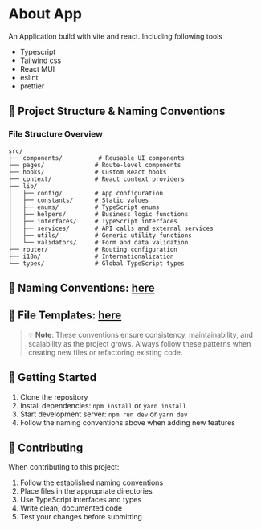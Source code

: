 # About App
An Application build with vite and react. Including following tools
- Typescript
- Tailwind css
- React MUI
- eslint
- prettier

## 📁 Project Structure & Naming Conventions

### File Structure Overview
```
src/
├── components/          # Reusable UI components
├── pages/              # Route-level components
├── hooks/              # Custom React hooks
├── context/            # React context providers
├── lib/
│   ├── config/         # App configuration
│   ├── constants/      # Static values
│   ├── enums/          # TypeScript enums
│   ├── helpers/        # Business logic functions
│   ├── interfaces/     # TypeScript interfaces
│   ├── services/       # API calls and external services
│   ├── utils/          # Generic utility functions
│   └── validators/     # Form and data validation
├── router/             # Routing configuration
├── i18n/               # Internationalization
└── types/              # Global TypeScript types
```


## 🎯 Naming Conventions: [here](docs/naming-convention.md)

## 📝 File Templates: [here](docs/file-examples.md)

> 💡 **Note**: These conventions ensure consistency, maintainability, and scalability as the project grows. Always follow these patterns when creating new files or refactoring existing code.


## 🚀 Getting Started

1. Clone the repository
2. Install dependencies: `npm install` or `yarn install`
3. Start development server: `npm run dev` or `yarn dev`
4. Follow the naming conventions above when adding new features

## 🤝 Contributing

When contributing to this project:
1. Follow the established naming conventions
2. Place files in the appropriate directories
3. Use TypeScript interfaces and types
4. Write clean, documented code
5. Test your changes before submitting